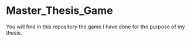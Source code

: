 # Master_Thesis_Game
 You will find in this repository the game I have done for the purpose of my thesis.
